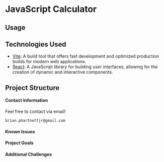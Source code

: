 # JavaScript Calculator

## Usage

## Technologies Used
 - [Vite](https://vitejs.dev/): A build tool that offers fast development and optimized production builds for modern web applications.
 - [React](https://react.dev/): A JavaScript library for building user interfaces, allowing for the creation of dynamic and interactive components.

 ## Project Structure

 #### Contact Information

Feel free to contact via email! 

```brian.phartnettjr@gmail.com```
 #### Known Issues
 

 #### Project Goals


#### Additional Challenges




 

